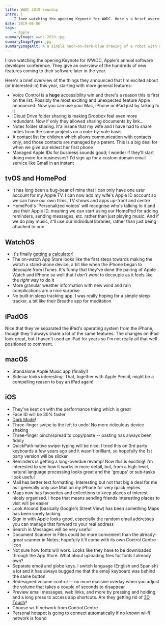```yaml
---
title: WWDC 2019 roundup
intro: |
    I love watching the opening Keynote for WWDC. Here's a brief overview of the things they announced this year that I'm excited about or interested in.
date: 2019-06-06
tags:
    - Apple
summaryImage: wwdc-2019.jpg
summaryImageType: jpg
summaryImageAlt: A a simple neon-on-dark-blue drawing of a robot with an exploding head, and lots of icons like the apple logo, code symbols, cogs, and starts flying out.
---
```


I love watching the opening Keynote for WWDC, Apple's annual software developer conference. They give an overview of the hundreds of new features coming to their software later in the year.

Here's a brief overview of the things they announced that I'm excited about (or interested in) this year, starting with more general features:

- Voice Control is a **huge** accessibility win and there's a reason this is first on the list. Possibly the most exciting and unexpected feature Apple announced. Now you can use your Mac, iPhone or iPad just by talking to it
- iCloud Drive folder sharing is making Dropbox feel even more redundant. Now if only they allowed sharing documents by link…
- Notes folder sharing. It'a insane that my wife and I have had to share notes from the same projects on a note-by-note basis
- A contact list for children which allows communication with contacts only, and those contacts are managed by a parent. This is a big deal for when we give our eldest her first phone
- Managed Apple IDs for business sounds good; I wonder if they'll start doing more for businesses? I'd sign up for a custom domain email service like Gmail in an instant


## tvOS and HomePod

- It has long been a bug-bear of mine that I can only have one user account for my Apple TV. I can now add my wife's Apple ID account so we can have our own films, TV shows and apps up-front and centre
- HomePod's 'Personalized voices' will recognise who's talking to it and use their Apple ID, meaning we can start using our HomePod for adding reminders, sending messages, etc. rather than just playing music. And if we do play music, it'll use our individual libraries, rather than just being attached to one


## WatchOS

- It's finally [getting a calculator](https://d1rkccsb0jf1bk.cloudfront.net/products/99984413/main/casio1-1438243082-1392.jpg)!
- The on-watch App Store looks like the first steps towards making the watch a stand-alone device, a bit like when the iPhone began to decouple from iTunes. It's funny that they’ve done the pairing of Apple Watch and iPhone so well that I *don’t want* to decouple as it feels like the *right* way to do it
- More granular weather information with new wind and rain complications are a nice surprise
- No built-in sleep tracking app. I was really hoping for a simple sleep tracker, a bit like their Breathe app for meditation


## iPadOS

Nice that they've separated the iPad's operating system from the iPhone, though they'll always share a lot of the same features. The changes on iPad look great, but I haven't used an iPad for years so I'm not really all that well positioned to comment.


## macOS

- Standalone Apple Music app (finally!)
- Sidecar looks interesting. That, together with Apple Pencil, might be a compelling reason to buy an iPad again!


## iOS

- They've kept on with the performance thing which is great
- Face ID will be 30% faster
- [Dark Mode](/blog/i-cant-wait-for-dark-mode-on-ios)!
- Three-finger swipe to the left to undo! No more ridiculous device shaking
- Three-finger pinch/spread to copy/paste -- pasting has always been fiddly
- QuickPath native swipe-typing will be nice. I tried this on 3rd party keyboards a few years ago and it wasn't brilliant, so hopefully the 1st party version will be slicker
- Reminders is getting a long-overdue revamp! Now *this* is exciting! I'm interested to see how it works in more detail, but, from a high-level, natural language processing looks great and the 'groups' or sub-tasks look useful
- Mail has better text formatting. Interesting but not that big a deal for me as I generally only use Mail on my iPhone for very quick replies
- Maps now has favourites and collections to keep places of interest nicely organised. I hope that means sending friends interesting places to visit will be easier
- Look Around (basically Google's Street View) has been something Maps has been sorely lacking
- Sign in with Apple looks good, especially the random email addresses you can manage that forward to your real address
- Search in Messages will be very useful
- Document Scanner in Files could be more convenient than the already-great scanner in Notes; hopefully it'll come with its own Control Centre icon
- Not sure how fonts will work. Looks like they have to be downloaded through the App Store. What about uploading files for fonts I already own?
- Separate emoji and globe keys. I switch language (English and Spanish) a lot and it has always bugged me that the emoji keyboard was behind the same button
- Redesigned volume control -- no more massive overlay when you adjust the volume that takes a couple of seconds to disappear
- Preview email messages, web links, and more by pressing and holding, and a long press to access app shortcuts. Are they getting rid of [3D Touch](/blog/thoughts-on-3d-touch)?
- Choose wi-fi network from Control Centre
- Personal hotspot is going to connect automatically if no known wi-fi network is found
